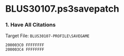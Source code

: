 # BLUS30107.ps3savepatch

### 1. Have All Citations

Target File: `BLUS30107-PROFILE\SAVEGAME`

```
200003C0 FFFFFFFF
200003C4 FFFFFFFF
```


